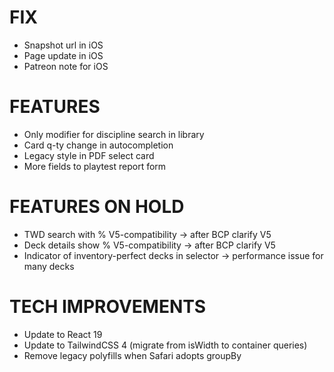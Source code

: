 # FIX
- Snapshot url in iOS
- Page update in iOS
- Patreon note for iOS

# FEATURES
- Only modifier for discipline search in library
- Card q-ty change in autocompletion
- Legacy style in PDF select card
- More fields to playtest report form

# FEATURES ON HOLD
- TWD search with % V5-compatibility -> after BCP clarify V5
- Deck details show % V5-compatibility -> after BCP clarify V5
- Indicator of inventory-perfect decks in selector -> performance issue for many decks

# TECH IMPROVEMENTS
- Update to React 19
- Update to TailwindCSS 4 (migrate from isWidth to container queries)
- Remove legacy polyfills when Safari adopts groupBy
